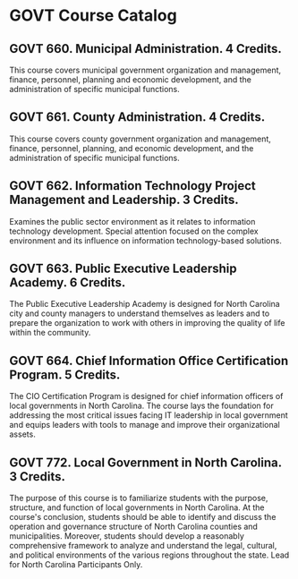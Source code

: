 # GOVT Course Catalog

## GOVT 660. Municipal Administration. 4 Credits.

This course covers municipal government organization and management, finance, personnel, planning and economic development, and the administration of specific municipal functions.

## GOVT 661. County Administration. 4 Credits.

This course covers county government organization and management, finance, personnel, planning, and economic development, and the administration of specific municipal functions.

## GOVT 662. Information Technology Project Management and Leadership. 3 Credits.

Examines the public sector environment as it relates to information technology development. Special attention focused on the complex environment and its influence on information technology-based solutions.

## GOVT 663. Public Executive Leadership Academy. 6 Credits.

The Public Executive Leadership Academy is designed for North Carolina city and county managers to understand themselves as leaders and to prepare the organization to work with others in improving the quality of life within the community.

## GOVT 664. Chief Information Office Certification Program. 5 Credits.

The CIO Certification Program is designed for chief information officers of local governments in North Carolina. The course lays the foundation for addressing the most critical issues facing IT leadership in local government and equips leaders with tools to manage and improve their organizational assets.

## GOVT 772. Local Government in North Carolina. 3 Credits.

The purpose of this course is to familiarize students with the purpose, structure, and function of local governments in North Carolina. At the course's conclusion, students should be able to identify and discuss the operation and governance structure of North Carolina counties and municipalities. Moreover, students should develop a reasonably comprehensive framework to analyze and understand the legal, cultural, and political environments of the various regions throughout the state. Lead for North Carolina Participants Only.

